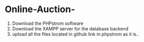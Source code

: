 # Online-Auction-
1. Download the PHPstrom software
2. Download the XAMPP server for the database backend
3. upload all the files located in github link in phpstrom as it is..
